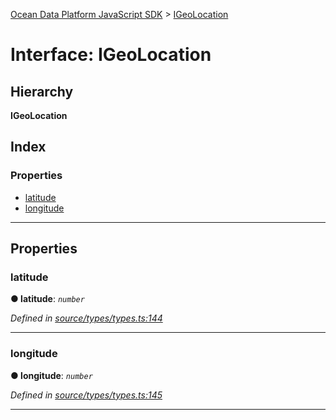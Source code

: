 [Ocean Data Platform JavaScript SDK](../README.md) > [IGeoLocation](../interfaces/igeolocation.md)

# Interface: IGeoLocation

## Hierarchy

**IGeoLocation**

## Index

### Properties

* [latitude](igeolocation.md#latitude)
* [longitude](igeolocation.md#longitude)

---

## Properties

<a id="latitude"></a>

###  latitude

**● latitude**: *`number`*

*Defined in [source/types/types.ts:144](https://github.com/C4IROcean/ODP-sdk-js/blob/4709765/source/types/types.ts#L144)*

___
<a id="longitude"></a>

###  longitude

**● longitude**: *`number`*

*Defined in [source/types/types.ts:145](https://github.com/C4IROcean/ODP-sdk-js/blob/4709765/source/types/types.ts#L145)*

___

